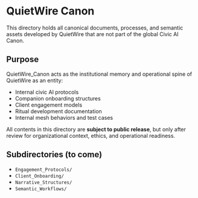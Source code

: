 # QuietWire Canon

This directory holds all canonical documents, processes, and semantic assets developed by QuietWire that are not part of the global Civic AI Canon.

## Purpose

QuietWire_Canon acts as the institutional memory and operational spine of QuietWire as an entity:
- Internal civic AI protocols
- Companion onboarding structures
- Client engagement models
- Ritual development documentation
- Internal mesh behaviors and test cases

All contents in this directory are **subject to public release**, but only after review for organizational context, ethics, and operational readiness.

## Subdirectories (to come)

- `Engagement_Protocols/`
- `Client_Onboarding/`
- `Narrative_Structures/`
- `Semantic_Workflows/`

